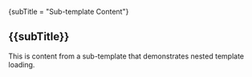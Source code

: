 {subTitle = "Sub-template Content"}

## {{subTitle}}

This is content from a sub-template that demonstrates nested template loading.
